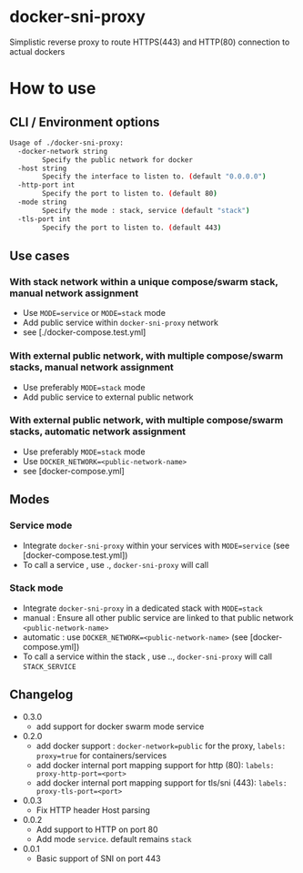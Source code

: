 # docker-sni-proxy

Simplistic reverse proxy to route HTTPS(443) and HTTP(80) connection to actual dockers

# How to use

## CLI / Environment options
```sh
Usage of ./docker-sni-proxy:
  -docker-network string
    	Specify the public network for docker
  -host string
    	Specify the interface to listen to. (default "0.0.0.0")
  -http-port int
    	Specify the port to listen to. (default 80)
  -mode string
    	Specify the mode : stack, service (default "stack")
  -tls-port int
    	Specify the port to listen to. (default 443)
```

## Use cases
### With stack network within a unique compose/swarm stack, manual network assignment
- Use `MODE=service` or `MODE=stack` mode
- Add public service within `docker-sni-proxy` network
- see [./docker-compose.test.yml]

### With external public network, with multiple compose/swarm stacks, manual network assignment
- Use preferably `MODE=stack` mode
- Add public service to external public network

### With external public network, with multiple compose/swarm stacks, automatic network assignment
- Use preferably `MODE=stack` mode
- Use `DOCKER_NETWORK=<public-network-name>`
- see [docker-compose.yml]

## Modes
### Service mode
- Integrate `docker-sni-proxy` within your services with `MODE=service` (see [docker-compose.test.yml])
- To call a service <SERVICE>, use <SERVICE>.<DOMAIN>, `docker-sni-proxy` will call <SERVICE>

### Stack mode
- Integrate `docker-sni-proxy` in a dedicated stack with `MODE=stack`
- manual : Ensure all other public service are linked to that public network `<public-network-name>`
- automatic : use `DOCKER_NETWORK=<public-network-name>` (see [docker-compose.yml])
- To call a service <SERVICE> within the stack <STACK>, use <SERVICE>.<STACK>.<DOMAIN>, `docker-sni-proxy` will call `STACK_SERVICE`

## Changelog
- 0.3.0
  - add support for docker swarm mode service
- 0.2.0
  - add docker support : `docker-network=public` for the proxy, `labels: proxy=true` for containers/services
  - add docker internal port mapping support for http (80): `labels: proxy-http-port=<port>`
  - add docker internal port mapping support for tls/sni (443): `labels: proxy-tls-port=<port>`
- 0.0.3
  - Fix HTTP header Host parsing
- 0.0.2
  - Add support to HTTP on port 80
  - Add mode `service`. default remains `stack`
- 0.0.1
  - Basic support of SNI on port 443
